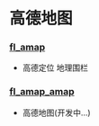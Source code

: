 # 高德地图

### [fl_amap](https://github.com/Wayaer/fl_amap/tree/main/fl_amap)

- 高德定位 地理围栏

### [fl_amap_amap](https://github.com/Wayaer/fl_amap/tree/main/fl_amap_amap)

- 高德地图(开发中...)